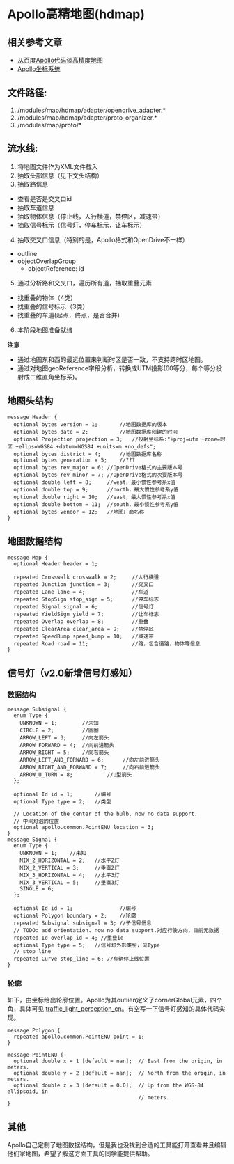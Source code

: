 # Apollo高精地图(hdmap)
## 相关参考文章
* [从百度Apollo代码谈高精度地图][ref1]
* [Apollo坐标系统][ref2]

## 文件路径:
1. /modules/map/hdmap/adapter/opendrive_adapter.*
1. /modules/map/hdmap/adapter/proto_organizer.*
2. /modules/map/proto/*

## 流水线:
1. 将地图文件作为XML文件载入
2. 抽取头部信息（见下文头结构）
3. 抽取路信息
 - 查看是否是交叉口id
 - 抽取车道信息
 - 抽取物体信息（停止线，人行横道，禁停区，减速带）
 - 抽取信号标示（信号灯，停车标示，让车标示）
4. 抽取交叉口信息（特别的是，Apollo格式和OpenDrive不一样）
 - outline
 - objectOverlapGroup
    - objectReference: id
5. 通过分析路和交叉口，遍历所有道，抽取重叠元素
 - 找重叠的物体（4类）
 - 找重叠的信号标示（3类）
 - 找重叠的车道(起点，终点，是否合并)
6. 本阶段地图准备就绪

**注意**
* 通过地图东和西的最远位置来判断时区是否一致，不支持跨时区地图。
* 通过对地图geoReference字段分析，转换成UTM投影(60等分，每个等分投射成二维直角坐标系)。

## 地图头结构
```
message Header {
  optional bytes version = 1;       //地图数据库的版本
  optional bytes date = 2;          //地图数据库创建的时间
  optional Projection projection = 3;   //投射坐标系:"+proj=utm +zone=时区 +ellps=WGS84 +datum=WGS84 +units=m +no_defs";
  optional bytes district = 4;      //地图数据库名称
  optional bytes generation = 5;    //???
  optional bytes rev_major = 6; //OpenDrive格式的主要版本号
  optional bytes rev_minor = 7; //OpenDrive格式的次要版本号
  optional double left = 8;     //west，最小惯性参考系x值
  optional double top = 9;      //north，最大惯性参考系y值
  optional double right = 10;   //east，最大惯性参考系x值
  optional double bottom = 11;  //south，最小惯性参考系y值
  optional bytes vendor = 12;   //地图厂商名称
}
```

## 地图数据结构
```
message Map {
  optional Header header = 1;

  repeated Crosswalk crosswalk = 2;     //人行横道
  repeated Junction junction = 3;       //交叉口
  repeated Lane lane = 4;               //车道
  repeated StopSign stop_sign = 5;      //停车标志
  repeated Signal signal = 6;           //信号灯
  repeated YieldSign yield = 7;         //让车标志
  repeated Overlap overlap = 8;         //重叠
  repeated ClearArea clear_area = 9;    //禁停区
  repeated SpeedBump speed_bump = 10;   //减速带
  repeated Road road = 11;              //路，包含道路，物体等信息
}
```

## 信号灯（v2.0新增信号灯感知）
### 数据结构
```
message Subsignal {
  enum Type {
    UNKNOWN = 1;        //未知
    CIRCLE = 2;         //圆圈
    ARROW_LEFT = 3;     //向左箭头
    ARROW_FORWARD = 4;  //向前进箭头
    ARROW_RIGHT = 5;    //向右箭头
    ARROW_LEFT_AND_FORWARD = 6;      //向左前进箭头
    ARROW_RIGHT_AND_FORWARD = 7;     //向右前进箭头
    ARROW_U_TURN = 8;           //U型箭头
  };

  optional Id id = 1;       //编号
  optional Type type = 2;   //类型

  // Location of the center of the bulb. now no data support.
  // 中间灯泡的位置
  optional apollo.common.PointENU location = 3;
}
message Signal {
  enum Type {
    UNKNOWN = 1;    //未知
    MIX_2_HORIZONTAL = 2;   //水平2灯
    MIX_2_VERTICAL = 3;     //垂直2灯
    MIX_3_HORIZONTAL = 4;   //水平3灯
    MIX_3_VERTICAL = 5;     //垂直3灯
    SINGLE = 6;
  };

  optional Id id = 1;               //编号
  optional Polygon boundary = 2;    //轮廓
  repeated Subsignal subsignal = 3; //子信号信息
  // TODO: add orientation. now no data support.对应行驶方向，目前无数据
  repeated Id overlap_id = 4; //重叠id
  optional Type type = 5;   //信号灯外形类型，见Type
  // stop line
  repeated Curve stop_line = 6; //车辆停止线位置
}
```
### 轮廓
如下，由坐标给出轮廓位置。Apollo为其outlien定义了cornerGlobal元素，四个角，具体可见 [traffic_light_perception_cn][ref3]。有空写一下信号灯感知的具体代码实现。

```
message Polygon {
  repeated apollo.common.PointENU point = 1;
}

message PointENU {
  optional double x = 1 [default = nan];  // East from the origin, in meters.
  optional double y = 2 [default = nan];  // North from the origin, in meters.
  optional double z = 3 [default = 0.0];  // Up from the WGS-84 ellipsoid, in
                                          // meters.
}
```

## 其他
Apollo自己定制了地图数据结构，但是我也没找到合适的工具能打开查看并且编辑他们家地图，希望了解这方面工具的同学能提供帮助。

[ref1]: https://zhuanlan.zhihu.com/p/30728273 "从百度Apollo代码谈高精度地图"
[ref2]: https://github.com/ApolloAuto/apollo/blob/master/docs/specs/coordination.pdf "Apollo坐标系统"
[ref3]: https://github.com/chucklqsun/apollo_learning/blob/master/traffic_light_perception_cn.md "traffic light perception"
